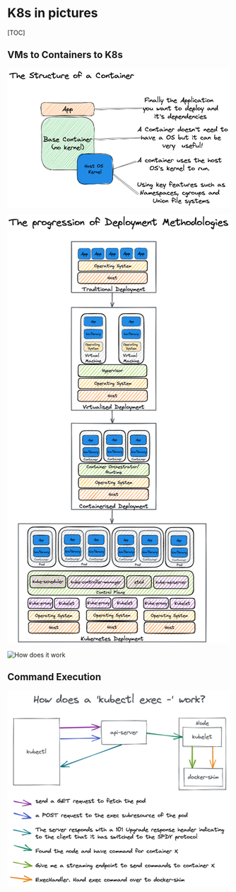 # K8s in pictures

[TOC]

## VMs to Containers to K8s

![The STructure of a Container](./Images/The%20Structure%20of%20a%20Container.png)

![The progression of Deployment Methodologiest](./Images/The%20Progression%20of%20Deployment%20Methodologies.png)

![How does it work](./Images/How%20does%20itcwork.png)


## Command Execution
![How does a 'kubectl exec -' work](./Images/How%20does%20a%20kubectl%20exec%20-%20work.png)
